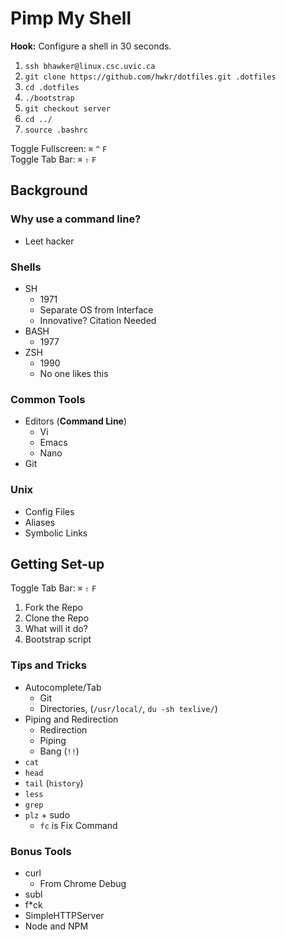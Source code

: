 # Pimp My Shell

**Hook:** Configure a shell in 30 seconds.

1. `ssh bhawker@linux.csc.uvic.ca`
2. `git clone https://github.com/hwkr/dotfiles.git .dotfiles`
3. `cd .dotfiles`
4. `./bootstrap`
5. `git checkout server`
6. `cd ../`
7. `source .bashrc`

Toggle Fullscreen: `⌘` `^` `F`  
Toggle Tab Bar: `⌘` `⇧` `F`

## Background

### Why use a command line? 

* Leet hacker

### Shells

* SH
    * 1971
    * Separate OS from Interface
    * Innovative? Citation Needed
* BASH
    * 1977
* ZSH
    * 1990 
    * No one likes this  

### Common Tools

* Editors (**Command Line**)
    * Vi
    * Emacs
    * Nano
* Git

### Unix

* Config Files
* Aliases
* Symbolic Links

## Getting Set-up

Toggle Tab Bar: `⌘` `⇧` `F`

1. Fork the Repo
2. Clone the Repo
3. What will it do?
3. Bootstrap script

### Tips and Tricks

* Autocomplete/Tab
    * Git
    * Directories, (`/usr/local/`, `du -sh texlive/`)
* Piping and Redirection
    * Redirection
    * Piping
    * Bang (`!!`)
* `cat`
* `head` 
* `tail` (`history`)
* `less`
* `grep`
* `plz` + sudo
    * `fc` is Fix Command

### Bonus Tools

* curl
    * From Chrome Debug 
* subl
* f*ck
* SimpleHTTPServer
* Node and NPM

